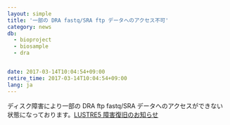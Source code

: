 ```yaml
---
layout: simple
title: '一部の DRA fastq/SRA ftp データへのアクセス不可'
category: news
db:
  - bioproject
  - biosample
  - dra


date: 2017-03-14T10:04:54+09:00
retire_time: 2017-03-14T10:04:54+09:00
lang: ja
---
```


<p>ディスク障害により一部の DRA ftp fastq/SRA データへのアクセスができない状態になっております。<a href="https://sc.ddbj.nig.ac.jp/index.php/component/content/article/10-ja-category/ja-important-notice/347-lustre5-2017-03-17">LUSTRE5 障害復旧のお知らせ</a></p>
